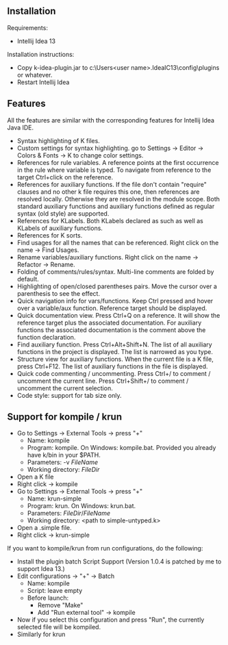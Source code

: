 ## Installation

Requirements:

- Intellij Idea 13

Installation instructions:

- Copy k-idea-plugin.jar to c:\Users\<user name>\.IdeaIC13\config\plugins or whatever.
- Restart Intellij Idea

## Features
All the features are similar with the corresponding features for Intellij Idea Java IDE. 

- Syntax highlighting of K files.
- Custom settings for syntax highlighting. go to Settings -> Editor -> Colors & Fonts -> K to change color settings.
- References for rule variables. A reference points at the first occurrence in the rule where variable is typed. To navigate from reference to the target Ctrl+click on the reference. 
- References for auxiliary functions. If the file don't contain "require" clauses and no other k file requires this one, then references are resolved locally. Otherwise they are resolved in the module scope. Both standard auxiliary functions and auxiliary functions defined as regular syntax (old style) are supported.
- References for KLabels. Both KLabels declared as such as well as KLabels of auxiliary functions.
- References for K sorts.
- Find usages for all the names that can be referenced. Right click on the name -> Find Usages.
- Rename variables/auxiliary functions. Right click on the name -> Refactor -> Rename.
- Folding of comments/rules/syntax. Multi-line comments are folded by default.
- Highlighting of open/closed parentheses pairs. Move the cursor over a parenthesis to see the effect.
- Quick navigation info for vars/functions. Keep Ctrl pressed and hover over a variable/aux function. Reference target should be displayed.
- Quick documentation view. Press Ctrl+Q on a reference. It will show the reference target plus the associated documentation. For auxiliary functions the associated documentation is the comment above the  function declaration.
- Find auxiliary function. Press Ctrl+Alt+Shift+N. The list of all auxiliary functions in the project is displayed. The list is narrowed as you type.
- Structure view for auxiliary functions. When the current file is a K file, press Ctrl+F12. The list of auxiliary functions in the file is displayed.
- Quick code commenting / uncommenting. Press Ctrl+/ to comment / uncomment the current line. Press Ctrl+Shift+/ to comment / uncomment the current selection.
- Code style: support for tab size only.
 
## Support for kompile / krun

- Go to Settings -> External Tools -> press "+"
	- Name: kompile
	- Program: kompile. On Windows: kompile.bat. Provided you already have k/bin in your $PATH.
	- Parameters: -v $FileName$
	- Working directory: $FileDir$
- Open a K file
- Right click -> kompile
- Go to Settings -> External Tools -> press "+"
	- Name: krun-simple
	- Program: krun. On Windows: krun.bat.
	- Parameters: $FileDir$/$FileName$
	- Working directory: <path to simple-untyped.k\>
- Open  a .simple file.
- Right click -> krun-simple

If you want to kompile/krun from run configurations, do the following:

- Install the plugin batch Script Support (Version 1.0.4 is patched by me to support Idea 13.)
- Edit configurations -> "+" -> Batch
	- Name: kompile
	- Script: leave empty
	- Before launch:
		- Remove "Make"
		- Add "Run external tool" -> kompile
- Now if you select this configuration and press "Run", the currently selected file will be kompiled.
- Similarly for krun

